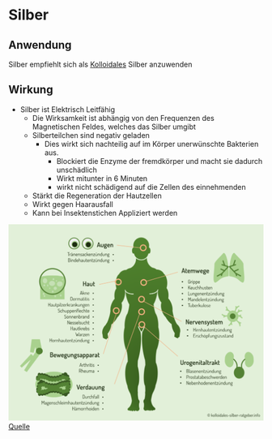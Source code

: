 # Silber
## Anwendung
Silber empfiehlt sich als [Kolloidales](../Glossar/Kolloid.md) Silber anzuwenden

## Wirkung
- Silber ist Elektrisch Leitfähig
	- Die Wirksamkeit ist abhängig von den Frequenzen des Magnetischen Feldes, welches das Silber umgibt
	- Silberteilchen sind negativ geladen
		- Dies wirkt sich nachteilig auf im Körper unerwünschte Bakterien aus.
			- Blockiert die Enzyme der fremdkörper und macht sie dadurch unschädlich
			- Wirkt mitunter in 6 Minuten
			- wirkt nicht schädigend auf die Zellen des einnehmenden
	- Stärkt die Regeneration der Hautzellen
	- Wirkt gegen Haarausfall
	- Kann bei Insektenstichen Appliziert werden

![Infografik Kolloidales Silber | 600](__Attatchments/Infografik-kolloidales-Silber-1024x787.png)
[Quelle](https://kolloidales-silber-ratgeber.info/wp-content/uploads/2018/08/Infografik-kolloidales-Silber-1024x787.png)
